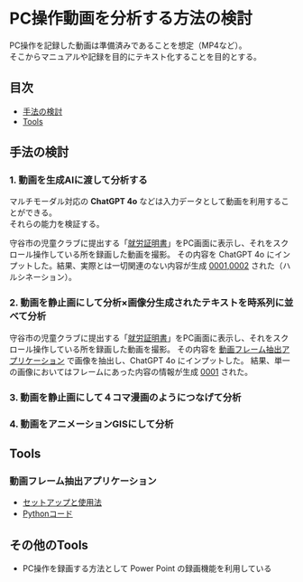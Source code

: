 # PC操作動画を分析する方法の検討

PC操作を記録した動画は準備済みであることを想定（MP4など）。  
そこからマニュアルや記録を目的にテキスト化することを目的とする。

## 目次
- [手法の検討](#手法の検討)
- [Tools](#Tools)

## 手法の検討
### 1. 動画を生成AIに渡して分析する

マルチモーダル対応の **ChatGPT 4o** などは入力データとして動画を利用することができる。  
それらの能力を検証する。

守谷市の児童クラブに提出する「[就労証明書](https://www.city.moriya.ibaraki.jp/kurashi_tetsuzuki/e-service/1001536/1006145/1006146.html)」をPC画面に表示し、それをスクロール操作している所を録画した動画を撮影。
その内容を ChatGPT 4o にインプットした。結果、実際とは一切関連のない内容が生成 [0001](https://github.com/t2k2pp/Mov2Doc/blob/main/log/Evidence01_0001.md),[0002](https://github.com/t2k2pp/Mov2Doc/blob/main/log/Evidence01_0002.md) された（ハルシネーション）。

### 2. 動画を静止画にして分析×画像分生成されたテキストを時系列に並べて分析

守谷市の児童クラブに提出する「[就労証明書](https://www.city.moriya.ibaraki.jp/kurashi_tetsuzuki/e-service/1001536/1006145/1006146.html)」をPC画面に表示し、それをスクロール操作している所を録画した動画を撮影。
その内容を [動画フレーム抽出アプリケーション](#動画フレーム抽出アプリケーション) で画像を抽出し、ChatGPT 4o にインプットした。
結果、単一の画像においてはフレームにあった内容の情報が生成 [0001](https://github.com/t2k2pp/Mov2Doc/blob/main/log/Evidence02_0001.md) された。

### 3. 動画を静止画にして４コマ漫画のようにつなげて分析
### 4. 動画をアニメーションGISにして分析



## Tools
### 動画フレーム抽出アプリケーション
- [セットアップと使用法](https://github.com/t2k2pp/Mov2Doc/blob/main/tools/ToolsDocs.md)
- [Pythonコード](https://github.com/t2k2pp/Mov2Doc/blob/main/tools/video-frame-extractor.py)

## その他のTools
- PC操作を録画する方法として Power Point の録画機能を利用している
